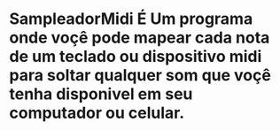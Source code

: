 # SampleadorMidi É Um programa onde voçê pode mapear cada nota de um teclado ou dispositivo midi para soltar qualquer som que voçê tenha disponivel em seu computador ou celular. 

